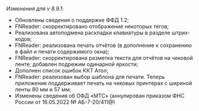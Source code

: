 _Изменения для v 8.9.1_:
- Обновлены сведения о поддержке ФФД 1.2;
- FNReader: скорректировано отображение некоторых тегов;
- Реализована автоподмена раскладки клавиатуры в разделе штрих-кодов;
- FNReader: реализована печать отчётов (в дополнение к сохранению в файл и печати содержимого окна);
- FNReader: скорректирована разметка текста для отчётов на чековой ленте; добавлен подрежим одинарной яркости;
- Дополнен список ошибок ККТ Атол;
- FNReader: реализован выбор шаблона для печати. Теперь приложение поддерживает печать на чековых принтерах с шириной ленты 80 мм и 57 мм;
- Изменены сведения об ОФД «МТС» (аннулирован приказом ФНС России от 16.05.2022 № АБ-7-20/411@)
